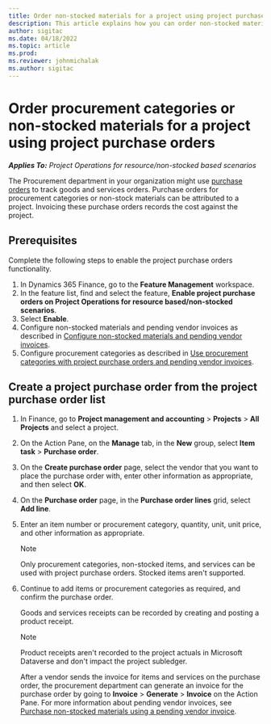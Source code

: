 ```yaml
---
title: Order non-stocked materials for a project using project purchase orders
description: This article explains how you can order non-stocked materials for a project using project purchase orders.
author: sigitac
ms.date: 04/18/2022
ms.topic: article
ms.prod:
ms.reviewer: johnmichalak
ms.author: sigitac
---
```


# Order procurement categories or non-stocked materials for a project using project purchase orders

_**Applies To:** Project Operations for resource/non-stocked based scenarios_

The Procurement department in your organization might use [purchase orders](/dynamics365/supply-chain/procurement/purchase-order-overview) to track goods and services orders. Purchase orders for procurement categories or non-stock materials can be attributed to a project. Invoicing these purchase orders records the cost against the project.

## Prerequisites
Complete the following steps to enable the project purchase orders functionality.

1. In Dynamics 365 Finance, go to the **Feature Management** workspace.
2. In the feature list, find and select the feature, **Enable project purchase orders on Project Operations for resource based/non-stocked scenarios**.
3. Select **Enable**.
4. Configure non-stocked materials and pending vendor invoices as described in [Configure non-stocked materials and pending vendor invoices](configure-materials-nonstocked.md).
5. Configure procurement categories as described in [Use procurement categories with project purchase orders and pending vendor invoices](configure-procurement-categories.md).

## Create a project purchase order from the project purchase order list

1. In Finance, go to **Project management and accounting** > **Projects** > **All Projects** and select a project.
2. On the Action Pane, on the **Manage** tab, in the **New** group, select **Item task** > **Purchase order**.
3. On the **Create purchase order** page, select the vendor that you want to place the purchase order with, enter other information as appropriate, and then select **OK**.
4. On the **Purchase order** page, in the **Purchase order lines** grid, select **Add line**.
5. Enter an item number or procurement category, quantity, unit, unit price, and other information as appropriate.

    > [!NOTE]
    > Only procurement categories, non-stocked items, and services can be used with project purchase orders. Stocked items aren't supported.

6. Continue to add items or procurement categories as required, and confirm the purchase order.

    Goods and services receipts can be recorded by creating and posting a product receipt.

    > [!NOTE]
    > Product receipts aren't recorded to the project actuals in Microsoft Dataverse and don't impact the project subledger.

    After a vendor sends the invoice for items and services on the purchase order, the procurement department can generate an invoice for the purchase order by going to **Invoice** > **Generate** > **Invoice** on the Action Pane. For more information about pending vendor invoices, see [Purchase non-stocked materials using a pending vendor invoice](pending-vendor-invoices.md).
